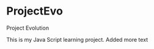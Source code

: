 ProjectEvo
==========

Project Evolution

This is my Java Script learning project.
Added more text


